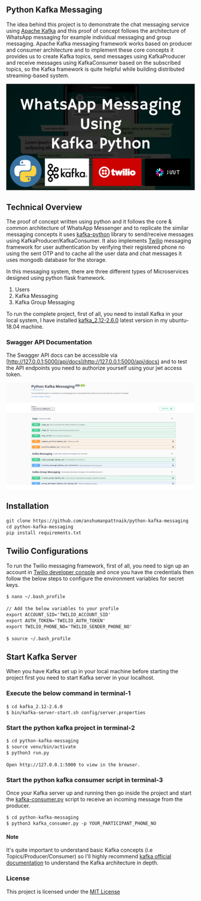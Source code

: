 ## Python Kafka Messaging
The idea behind this project is to demonstrate the chat messaging service using [Apache Kafka](https://kafka.apache.org/) and this proof of concept follows the architecture of WhatsApp messaging for example individual messaging and group messaging. Apache Kafka messaging framework works based on producer and consumer architecture and to implement these core concepts it provides us to create Kafka topics, send messages using KafkaProducer and receive messages using KafkaConsumer based on the subscribed topics, so the Kafka framework is quite helpful while building distributed streaming-based system.

<img src="screenshots/WhatsApp_Kafka_Python.png"/>

## Technical Overview
The proof of concept written using python and it follows the core & common architecture of WhatsApp Messenger and to replicate the similar messaging concepts it uses [kafka-python](https://pypi.org/project/kafka-python/) library to send/receive messages using KafkaProducer/KafkaConsumer. It also implements [Twilio](https://www.twilio.com/) messaging framework for user authentication by verifying their registered phone no using the sent OTP and to cache all the user data and chat messages it uses mongodb database for the storage.

In this messaging system, there are three different types of Microservices designed using python flask framework.

1. Users
2. Kafka Messaging
3. Kafka Group Messaging

To run the complete project, first of all, you need to install Kafka in your local system, I have installed [kafka_2.12-2.6.0](https://kafka.apache.org/downloads) latest version in my ubuntu-18.04 machine.

### Swagger API Documentation
The Swagger API docs can be accessible via [http://127.0.0.1:5000/api/docs](http://127.0.0.1:5000/api/docs) and to test the API endpoints you need to authorize yourself using your jwt access token.

<img src="screenshots/swagger.png"/>

## Installation
``````````````````````````````````````````````````````````````````
git clone https://github.com/anshumanpattnaik/python-kafka-messaging
cd python-kafka-messaging
pip install requirements.txt
``````````````````````````````````````````````````````````````````

## Twilio Configurations
To run the Twilio messaging framework, first of all, you need to sign up an account in [Twilio developer console](https://www.twilio.com/console) and once you have the credentials then follow the below steps to configure the environment variables for secret keys.

```````````````````````````````````````````````````````````````````
$ nano ~/.bash_profile

// Add the below variables to your profile
export ACCOUNT_SID='TWILIO_ACCOUNT_SID'
export AUTH_TOKEN='TWILIO_AUTH_TOKEN'
export TWILIO_PHONE_NO='TWILIO_SENDER_PHONE_NO'

$ source ~/.bash_profile
```````````````````````````````````````````````````````````````````

## Start Kafka Server
When you have Kafka set up in your local machine before starting the project first you need to start Kafka server in your localhost.

### Execute the below command in terminal-1
``````````````````````````````````````````````````````````````
$ cd kafka_2.12-2.6.0
$ bin/kafka-server-start.sh config/server.properties
``````````````````````````````````````````````````````````````

### Start the python kafka project in terminal-2
``````````````````````````````````````````````````````````````
$ cd python-kafka-messaging
$ source venv/bin/activate
$ python3 run.py

Open http://127.0.0.1:5000 to view in the browser.
``````````````````````````````````````````````````````````````

### Start the python kafka consumer script in terminal-3
Once your Kafka server up and running then go inside the project and start the [kafka-consumer.py](https://github.com/anshumanpattnaik/python-kafka-messaging/blob/main/kafka_consumer.py) script to receive an incoming message from the producer.

`````````````````````````````````````````````````````````````````
$ cd python-kafka-messaging
$ python3 kafka_consumer.py -p YOUR_PARTICIPANT_PHONE_NO
`````````````````````````````````````````````````````````````````

#### Note
It's quite important to understand basic Kafka concepts (i.e Topics/Producer/Consumer) so I'll highly recommend [kafka official documentation](https://kafka.apache.org/intro) to understand the Kafka architecture in depth.

### License
This project is licensed under the [MIT License](LICENSE)